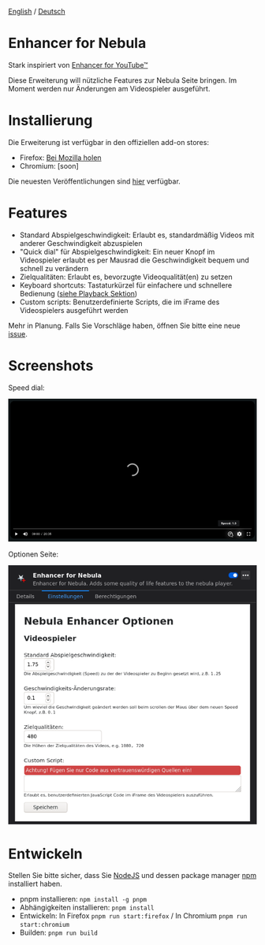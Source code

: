 [English](README.md) / [Deutsch](README.DE.md)


# Enhancer for Nebula

Stark inspiriert von [Enhancer for YouTube&trade;](https://www.mrfdev.com/enhancer-for-youtube)

Diese Erweiterung will nützliche Features zur Nebula Seite bringen. Im Moment werden nur Änderungen am Videospieler ausgeführt.


# Installierung

Die Erweiterung ist verfügbar in den offiziellen add-on stores:

- Firefox: [Bei Mozilla holen](https://addons.mozilla.org/en-US/firefox/addon/enhancer-for-nebula/)
- Chromium: [soon]

Die neuesten Veröffentlichungen sind [hier](https://github.com/cpiber/NebulaEnhance/releases) verfügbar.


# Features

- Standard Abspielgeschwindigkeit: Erlaubt es, standardmäßig Videos mit anderer Geschwindigkeit abzuspielen
- "Quick dial" für Abspielgeschwindigkeit: Ein neuer Knopf im Videospieler erlaubt es per Mausrad die Geschwindigkeit bequem und schnell zu verändern
- Zielqualitäten: Erlaubt es, bevorzugte Videoqualität(en) zu setzen
- Keyboard shortcuts: Tastaturkürzel für einfachere und schnellere Bedienung ([siehe Playback Sektion](https://www.mrfdev.com/youtube-keyboard-shortcuts))
- Custom scripts: Benutzerdefinierte Scripts, die im iFrame des Videospielers ausgeführt werden

Mehr in Planung. Falls Sie Vorschläge haben, öffnen Sie bitte eine neue [issue](https://github.com/cpiber/NebulaEnhance/issues).


# Screenshots

Speed dial:

![Speed dial. Scroll to change speed.](static/Screenshot1.png)

Optionen Seite:

![Options.](static/Screenshot2_de.png)


# Entwickeln

Stellen Sie bitte sicher, dass Sie [NodeJS](https://nodejs.org/) und dessen package manager [npm](https://www.npmjs.com/) installiert haben.

- pnpm installieren: `npm install -g pnpm`
- Abhängigkeiten installieren: `pnpm install`
- Entwickeln: In Firefox `pnpm run start:firefox` / In Chromium `pnpm run start:chromium`
- Builden: `pnpm run build`
